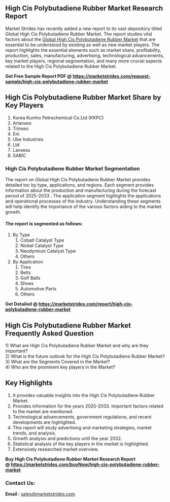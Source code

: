 <h2>High Cis Polybutadiene Rubber Market Research Report</h2>
<p>Market Strides has recently added a new report to its vast depository titled Global High Cis Polybutadiene Rubber Market. The report studies vital factors about the&nbsp;<a href="https://marketstrides.com/report/high-cis-polybutadiene-rubber-market">Global High Cis Polybutadiene Rubber Market</a>&nbsp;that are essential to be understood by existing as well as new market players. The report highlights the essential elements such as market share, profitability, production, sales, manufacturing, advertising, technological advancements, key market players, regional segmentation, and many more crucial aspects related to the High Cis Polybutadiene Rubber Market.</p>
<p><strong>Get Free Sample Report PDF @&nbsp;<a href="https://marketstrides.com/request-sample/high-cis-polybutadiene-rubber-market">https://marketstrides.com/request-sample/high-cis-polybutadiene-rubber-market</a></strong></p>
<h2><strong>High Cis Polybutadiene Rubber Market Share by Key Players</strong></h2>
<ol>
<li>Korea Kumho Petrochemical Co.Ltd (KKPC)</li>
<li>Arlanxeo</li>
<li>Trinseo</li>
<li>Eni</li>
<li>Ube Industries</li>
<li>Ltd</li>
<li>Lanxess</li>
<li>SABIC</li>
</ol>
<h3><strong>High Cis Polybutadiene Rubber Market Segmentation</strong></h3>
<p>The report on Global High Cis Polybutadiene Rubber Market provides detailed toc by type, applications, and regions. Each segment provides information about the production and manufacturing during the forecast period of 2025-2033 . The application segment highlights the applications and operational processes of the industry. Understanding these segments will help identify the importance of the various factors aiding to the market growth.</p>
<h4>The report is segmented as follows:</h4>
<ol>
<li>By Type
<ol>
<li>Cobalt Catalyst Type</li>
<li>Nickel Catalyst Type</li>
<li>Neodymium Catalyst Type</li>
<li>Others</li>
</ol>
</li>
<li>By Application
<ol>
<li>Tires</li>
<li>Belts</li>
<li>Golf Balls</li>
<li>Shoes</li>
<li>Automotive Parts</li>
<li>Others</li>
</ol>
</li>
</ol>
<p><strong>Get Detailed @&nbsp;<a href="https://marketstrides.com/report/high-cis-polybutadiene-rubber-market">https://marketstrides.com/report/high-cis-polybutadiene-rubber-market</a></strong></p>
<h2 class=""><strong>High Cis Polybutadiene Rubber Market Frequently Asked Question</strong></h2>
<div class="">1) What are&nbsp;High Cis Polybutadiene Rubber Market and why are they important?
<div class="">
<div class="">2) What is the future outlook for the High Cis Polybutadiene Rubber Market?</div>
</div>
</div>
<div class="">3) What are the Segments Covered in the Market?</div>
<div class="">4) Who are the prominent key players in the Market?</div>
<h2><strong>Key Highlights</strong></h2>
<div class="">
<ol>
<li>It provides valuable insights into the High Cis Polybutadiene Rubber Market.</li>
<li>Provides information for the years 2025-2033. Important factors related to the market are mentioned.</li>
<li>Technological advancements, government regulations, and recent developments are highlighted.</li>
<li>This report will study advertising and marketing strategies, market trends, and analysis.</li>
<li>Growth analysis and predictions until the year 2032.</li>
<li>Statistical analysis of the key players in the market is highlighted.</li>
<li>Extensively researched market overview.</li>
</ol>
<p><strong>Buy High Cis Polybutadiene Rubber Market Research Report @&nbsp;<a href="https://marketstrides.com/buyNow/high-cis-polybutadiene-rubber-market">https://marketstrides.com/buyNow/high-cis-polybutadiene-rubber-market</a></strong></p>
<h3>Contact Us:</h3>
<p><strong>Email :</strong> <a href="mailto:sales@marketstrides.com">sales@marketstrides.com</a></p>
</div>
